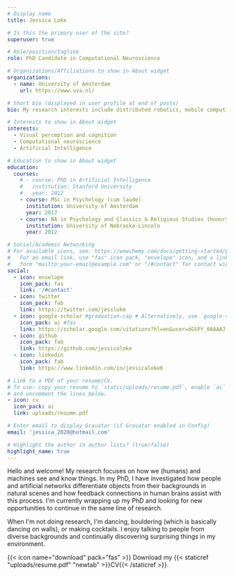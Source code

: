 ```yaml
---
# Display name
title: Jessica Loke

# Is this the primary user of the site?
superuser: true

# Role/position/tagline
role: PhD Candidate in Computational Neuroscience

# Organizations/Affiliations to show in About widget
organizations:
  - name: University of Amsterdam
    url: https://www.uva.nl/

# Short bio (displayed in user profile at end of posts)
bio: My research interests include distributed robotics, mobile computing and programmable matter.

# Interests to show in About widget
interests:
  - Visual perception and cognition
  - Computational neuroscience
  - Artificial Intelligence

# Education to show in About widget
education:
  courses:
    # - course: PhD in Artificial Intelligence
    #   institution: Stanford University
    #   year: 2012
    - course: MSc in Psychology (cum laude)
      institution: University of Amsterdam
      year: 2017
    - course: BA in Psychology and Classics & Religious Studies (honors & highest distinction)
      institution: University of Nebraska-Lincoln
      year: 2012

# Social/Academic Networking
# For available icons, see: https://wowchemy.com/docs/getting-started/page-builder/#icons
#   For an email link, use "fas" icon pack, "envelope" icon, and a link in the
#   form "mailto:your-email@example.com" or "/#contact" for contact widget.
social:
  - icon: envelope
    icon_pack: fas
    link: '/#contact'
  - icon: twitter
    icon_pack: fab
    link: https://twitter.com/jessloke
  - icon: google-scholar #graduation-cap # Alternatively, use `google-scholar` icon from `ai` icon pack
    icon_pack: ai #fas
    link: https://scholar.google.com/citations?hl=en&user=dGSPY_0AAAAJ 
  - icon: github
    icon_pack: fab
    link: https://github.com/jessicaloke 
  - icon: linkedin
    icon_pack: fab
    link: https://www.linkedin.com/in/jessicaloke6 

# Link to a PDF of your resume/CV.
# To use: copy your resume to `static/uploads/resume.pdf`, enable `ai` icons in `params.toml`,
# and uncomment the lines below.
- icon: cv
  icon_pack: ai
  link: uploads/resume.pdf

# Enter email to display Gravatar (if Gravatar enabled in Config)
email: 'jessica_2020@hotmail.com'

# Highlight the author in author lists? (true/false)
highlight_name: true
---
```


Hello and welcome! My research focuses on how we (humans) and machines see and know things. In my PhD, I have investigated how people and artificial networks differentiate objects from their backgrounds in natural scenes and how feedback connections in human brains assist with this process. I'm currently wrapping up my PhD and looking for new opportunities to continue in the same line of research. 

When I'm not doing research, I'm dancing, bouldering (which is basically dancing on walls), or making cocktails. I enjoy talking to people from diverse backgrounds and continually discovering surprising things in my environment. 

{{< icon name="download" pack="fas" >}} Download my {{< staticref "uploads/resume.pdf" "newtab" >}}CV{{< /staticref >}}.
